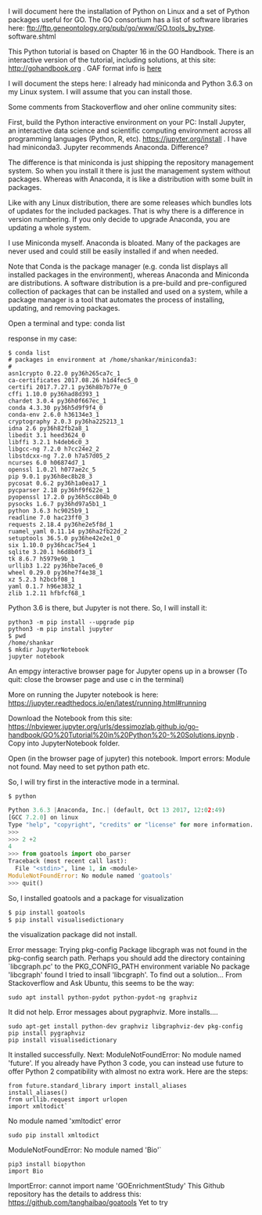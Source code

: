 I will document here the installation of Python on Linux and a set of Python packages useful for GO.
The GO consortium has a list of software libraries here: ftp://ftp.geneontology.org/pub/go/www/GO.tools_by_type. software.shtml

This Python tutorial is based on Chapter 16 in the GO Handbook. There is an interactive version of the tutorial, including solutions, at this site: http://gohandbook.org . GAF format info is [here](http://geneontology.org/page/go-annotation-file-gaf-format-21)

I will document the steps here: I already had miniconda and Python 3.6.3 on my Linux system. I will assume that you can install those.

Some comments from Stackoverflow and oher online community sites:

First, build the Python interactive environment on your PC: Install Jupyter, an  interactive data science and scientific computing environment across all programming languages (Python, R, etc). https://jupyter.org/install . I have had miniconda3. Jupyter recommends Anaconda. Difference?

The difference is that miniconda is just shipping the repository management system. So when you install it there is just the management system without packages. Whereas with Anaconda, it is like a distribution with some built in packages.

Like with any Linux distribution, there are some releases which bundles lots of updates for the included packages. That is why there is a difference in version numbering. If you only decide to upgrade Anaconda, you are updating a whole system.

I use Miniconda myself. Anaconda is bloated. Many of the packages are never used and could still be easily installed if and when needed.

Note that Conda is the package manager (e.g. conda list displays all installed packages in the environment), whereas Anaconda and Miniconda are distributions. A software distribution is a pre-build and pre-configured collection of packages that can be installed and used on a system, while a package manager is a tool that automates the process of installing, updating, and removing packages.

Open a terminal and type:
conda list

response in my case:
```
$ conda list
# packages in environment at /home/shankar/miniconda3:
#
asn1crypto 0.22.0 py36h265ca7c_1
ca-certificates 2017.08.26 h1d4fec5_0
certifi 2017.7.27.1 py36h8b7b77e_0
cffi 1.10.0 py36had8d393_1
chardet 3.0.4 py36h0f667ec_1
conda 4.3.30 py36h5d9f9f4_0
conda-env 2.6.0 h36134e3_1
cryptography 2.0.3 py36ha225213_1
idna 2.6 py36h82fb2a8_1
libedit 3.1 heed3624_0
libffi 3.2.1 h4deb6c0_3
libgcc-ng 7.2.0 h7cc24e2_2
libstdcxx-ng 7.2.0 h7a57d05_2
ncurses 6.0 h06874d7_1
openssl 1.0.2l h077ae2c_5
pip 9.0.1 py36h8ec8b28_3
pycosat 0.6.2 py36h1a0ea17_1
pycparser 2.18 py36hf9f622e_1
pyopenssl 17.2.0 py36h5cc804b_0
pysocks 1.6.7 py36hd97a5b1_1
python 3.6.3 hc9025b9_1
readline 7.0 hac23ff0_3
requests 2.18.4 py36he2e5f8d_1
ruamel_yaml 0.11.14 py36ha2fb22d_2
setuptools 36.5.0 py36he42e2e1_0
six 1.10.0 py36hcac75e4_1
sqlite 3.20.1 h6d8b0f3_1
tk 8.6.7 h5979e9b_1
urllib3 1.22 py36hbe7ace6_0
wheel 0.29.0 py36he7f4e38_1
xz 5.2.3 h2bcbf08_1
yaml 0.1.7 h96e3832_1
zlib 1.2.11 hfbfcf68_1
```

Python 3.6 is there, but Jupyter is not there. So, I will install it:

```
python3 -m pip install --upgrade pip
python3 -m pip install jupyter
$ pwd
/home/shankar
$ mkdir JupyterNotebook
jupyter notebook
```
An empgy interactive browser page for Jupyter opens up in a browser (To quit: close the browser page and use <ctrl>c in the terminal)

More on running the Jupyter notebook is here: https://jupyter.readthedocs.io/en/latest/running.html#running 

Download the Notebook from this site: https://nbviewer.jupyter.org/urls/dessimozlab.github.io/go-handbook/GO%20Tutorial%20in%20Python%20-%20Solutions.ipynb . Copy into JupyterNotebook folder.

Open (in the browser page of jupyter) this notebook. Import errors: Module not found. May need to set python path etc.

So, I will try first in the interactive mode in a terminal.

```
$ python
```

```python
Python 3.6.3 |Anaconda, Inc.| (default, Oct 13 2017, 12:02:49) 
[GCC 7.2.0] on linux
Type "help", "copyright", "credits" or "license" for more information.
>>> 
>>> 2 +2
4
>>> from goatools import obo_parser
Traceback (most recent call last):
  File "<stdin>", line 1, in <module>
ModuleNotFoundError: No module named 'goatools'
>>> quit()
```
So, I installed goatools and a package for visualization
```python
$ pip install goatools
$ pip install visualisedictionary
```
the visualization package did not install. 

Error message:
Trying pkg-config
    Package libcgraph was not found in the pkg-config search path.
    Perhaps you should add the directory containing `libcgraph.pc'
    to the PKG_CONFIG_PATH environment variable
    No package 'libcgraph' found
I tried to insall 'libcgraph'. To find out a solution...
From Stackoverflow and Ask Ubuntu, this seems to be the way:
```
sudo apt install python-pydot python-pydot-ng graphviz
```
It did not help. Error messages about pygraphviz. More installs....  
```
sudo apt-get install python-dev graphviz libgraphviz-dev pkg-config
pip install pygraphviz
pip install visualisedictionary
```
It installed successfully.
Next: ModuleNotFoundError: No module named 'future'. 
If you already have Python 3 code, you can instead use future to offer Python 2 compatibility with almost no extra work.
Here are the steps:
```
from future.standard_library import install_aliases
install_aliases()
from urllib.request import urlopen
import xmltodict`
```
No module named 'xmltodict' error
```
sudo pip install xmltodict
```
ModuleNotFoundError: No module named 'Bio'`

```
pip3 install biopython
import Bio 
```
ImportError: cannot import name 'GOEnrichmentStudy'
This Github repository has the details to address this: https://github.com/tanghaibao/goatools
Yet to try
